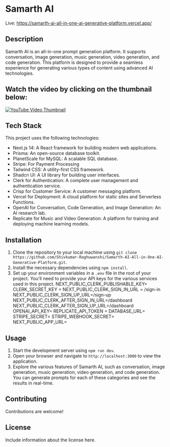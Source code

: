 # Samarth AI
Live: https://samarth-ai-all-in-one-ai-generative-platform.vercel.app/
## Description

Samarth AI is an all-in-one prompt generation platform. It supports conversation, image generation, music generation, video generation, and code generation. This platform is designed to provide a seamless experience for generating various types of content using advanced AI technologies.

## Watch the video by clicking on the thumbnail below:

[![YouTube Video Thumbnail](https://img.youtube.com/vi/1aq-SgDJMmA/maxresdefault.jpg)](https://www.youtube.com/embed/1aq-SgDJMmA?si=esNO5YJplXq6-4QI)


## Tech Stack

This project uses the following technologies:

- Next.js 14: A React framework for building modern web applications.
- Prisma: An open-source database toolkit.
- PlanetScale for MySQL: A scalable SQL database.
- Stripe: For Payment Processing
- Tailwind CSS: A utility-first CSS framework.
- Shadcn UI: A UI library for building user interfaces.
- Clerk for Authentication: A complete user management and authentication service.
- Crisp for Customer Service: A customer messaging platform.
- Vercel for Deployment: A cloud platform for static sites and Serverless Functions.
- OpenAI for Conversation, Code Generation, and Image Generation: An AI research lab.
- Replicate for Music and Video Generation: A platform for training and deploying machine learning models.

## Installation

1. Clone the repository to your local machine using `git clone https://github.com/Shivkumar-Raghuwanshi/Samarth-AI-All-in-One-AI-Generative-Platform.git`.
2. Install the necessary dependencies using `npm install`.
3. Set up your environment variables in a `.env` file in the root of your project. You'll need to provide your API keys for the various services used in this project.
NEXT_PUBLIC_CLERK_PUBLISHABLE_KEY=
CLERK_SECRET_KEY = 
NEXT_PUBLIC_CLERK_SIGN_IN_URL = /sign-in
NEXT_PUBLIC_CLERK_SIGN_UP_URL=/sign-up
NEXT_PUBLIC_CLERK_AFTER_SIGN_IN_URL=/dashboard
NEXT_PUBLIC_CLERK_AFTER_SIGN_UP_URL=/dashboard
OPENAI_API_KEY= 
REPLICATE_API_TOKEN =
DATABASE_URL=
STRIPE_SECRET=
STRIPE_WEBHOOK_SECRET= 
NEXT_PUBLIC_APP_URL=


## Usage

1. Start the development server using `npm run dev`.
2. Open your browser and navigate to `http://localhost:3000` to view the application.
3. Explore the various features of Samarth AI, such as conversation, image generation, music generation, video generation, and code generation. You can generate prompts for each of these categories and see the results in real-time.

## Contributing

Contributions are welcome!

## License

Include information about the license here.
